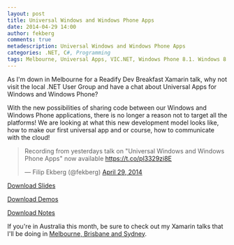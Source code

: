 ```yaml
---
layout: post
title: Universal Windows and Windows Phone Apps
date: 2014-04-29 14:00
author: fekberg
comments: true
metadescription: Universal Windows and Windows Phone Apps
categories: .NET, C#, Programming
tags: Melbourne, Universal Apps, VIC.NET, Windows Phone 8.1. Windows 8.1
---
```

As I'm down in Melbourne for a Readify Dev Breakfast Xamarin talk, why not visit the local .NET User Group and have a chat about Universal Apps for Windows and Windows Phone?

With the new possibilities of sharing code between our Windows and Windows Phone applications, there is no longer a reason not to target all the platforms! We are looking at what this new development model looks like, how to make our first universal app and or course, how to communicate with the cloud!<!--excerpt-->

<blockquote class="twitter-tweet" lang="en"><p>Recording from yesterdays talk on &quot;Universal Windows and Windows Phone Apps&quot; now available <a href="https://t.co/pl3329zi8E">https://t.co/pl3329zi8E</a></p>&mdash; Filip Ekberg (@fekberg) <a href="https://twitter.com/fekberg/statuses/460958920316424192">April 29, 2014</a></blockquote>
<script async src="//platform.twitter.com/widgets.js" charset="utf-8"></script>

<a href=" http://1drv.ms/1fLdg17" target="_blank">Download Slides</a>

<a href="https://cdn.filipekberg.se/fekberg-blog/wp-content/uploads/2014/04/Universal_Apps_Demos_Filip-Ekberg.zip" target="_blank">Download Demos</a>

<a href="https://cdn.filipekberg.se/fekberg-blog/wp-content/uploads/2014/04/Universal_Apps_Notes_Filip-Ekberg.docx" target="_blank">Download Notes</a>

If you're in Australia this month, be sure to check out my Xamarin talks that I'll be doing in <a href="https://www.filipekberg.se/2014/04/04/cross-platform-development-using-c-and-xamarin-studio-australia-tour/" target="_blank">Melbourne, Brisbane and Sydney</a>.
